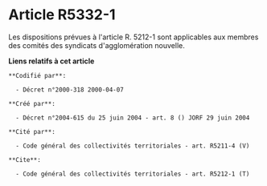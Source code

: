 # Article R5332-1

Les dispositions prévues à l'article R. 5212-1 sont applicables aux membres des comités des syndicats d'agglomération
nouvelle.

**Liens relatifs à cet article**

	**Codifié par**:

	  - Décret n°2000-318 2000-04-07

	**Créé par**:

	  - Décret n°2004-615 du 25 juin 2004 - art. 8 () JORF 29 juin 2004

	**Cité par**:

	  - Code général des collectivités territoriales - art. R5211-4 (V)

	**Cite**:

	  - Code général des collectivités territoriales - art. R5212-1 (T)
